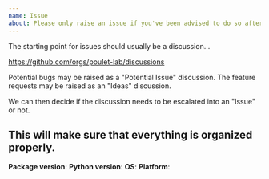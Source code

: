 ```yaml
---
name: Issue
about: Please only raise an issue if you've been advised to do so after discussion. Much appreciated! 🙏
---
```


The starting point for issues should usually be a discussion...

https://github.com/orgs/poulet-lab/discussions

Potential bugs may be raised as a "Potential Issue" discussion. The feature requests may be raised as an
"Ideas" discussion.

We can then decide if the discussion needs to be escalated into an "Issue" or not.

This will make sure that everything is organized properly.
---

**Package version**:
**Python version**:
**OS**:
**Platform**:

<!-- Enter your issue details below this comment and as much detail as possible. -->
